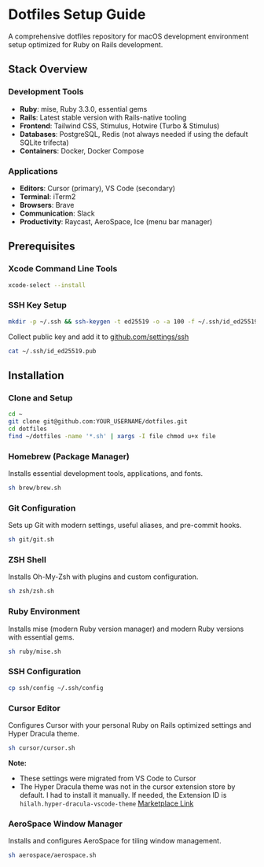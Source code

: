 # Dotfiles Setup Guide

A comprehensive dotfiles repository for macOS development environment setup optimized for Ruby on Rails development.

## Stack Overview

### Development Tools
- **Ruby**: mise, Ruby 3.3.0, essential gems
- **Rails**: Latest stable version with Rails-native tooling
- **Frontend**: Tailwind CSS, Stimulus, Hotwire (Turbo & Stimulus)
- **Databases**: PostgreSQL, Redis (not always needed if using the default SQLite trifecta)
- **Containers**: Docker, Docker Compose

### Applications
- **Editors**: Cursor (primary), VS Code (secondary)
- **Terminal**: iTerm2
- **Browsers**: Brave
- **Communication**: Slack
- **Productivity**: Raycast, AeroSpace, Ice (menu bar manager)

## Prerequisites

### Xcode Command Line Tools

```bash
xcode-select --install
```

### SSH Key Setup

```bash
mkdir -p ~/.ssh && ssh-keygen -t ed25519 -o -a 100 -f ~/.ssh/id_ed25519 -C "TYPE_YOUR_EMAIL@HERE.com"
```

Collect public key and add it to [github.com/settings/ssh](https://github.com/settings/ssh)

```bash
cat ~/.ssh/id_ed25519.pub
```

## Installation

### Clone and Setup

```bash
cd ~
git clone git@github.com:YOUR_USERNAME/dotfiles.git
cd dotfiles
find ~/dotfiles -name '*.sh' | xargs -I file chmod u+x file
```

### Homebrew (Package Manager)

Installs essential development tools, applications, and fonts.

```bash
sh brew/brew.sh
```

### Git Configuration

Sets up Git with modern settings, useful aliases, and pre-commit hooks.

```bash
sh git/git.sh
```

### ZSH Shell

Installs Oh-My-Zsh with plugins and custom configuration.

```bash
sh zsh/zsh.sh
```

### Ruby Environment

Installs mise (modern Ruby version manager) and modern Ruby versions with essential gems.

```bash
sh ruby/mise.sh
```

### SSH Configuration

```bash
cp ssh/config ~/.ssh/config
```

### Cursor Editor

Configures Cursor with your personal Ruby on Rails optimized settings and Hyper Dracula theme.

```bash
sh cursor/cursor.sh
```

**Note:**
- These settings were migrated from VS Code to Cursor
- The Hyper Dracula theme was not in the cursor extension store by default. I had to install it manually. If needed, the Extension ID is `hilalh.hyper-dracula-vscode-theme` [Marketplace Link](https://marketplace.visualstudio.com/items?itemName=hilalh.hyper-dracula-vscode-theme)

### AeroSpace Window Manager

Installs and configures AeroSpace for tiling window management.

```bash
sh aerospace/aerospace.sh
```
